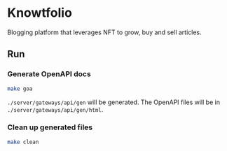 # Knowtfolio
Blogging platform that leverages NFT to grow, buy and sell articles.

## Run

### Generate OpenAPI docs
```bash
make goa
```
`./server/gateways/api/gen` will be generated.
The OpenAPI files will be in `./server/gateways/api/gen/html`.

### Clean up generated files
```bash
make clean
```
